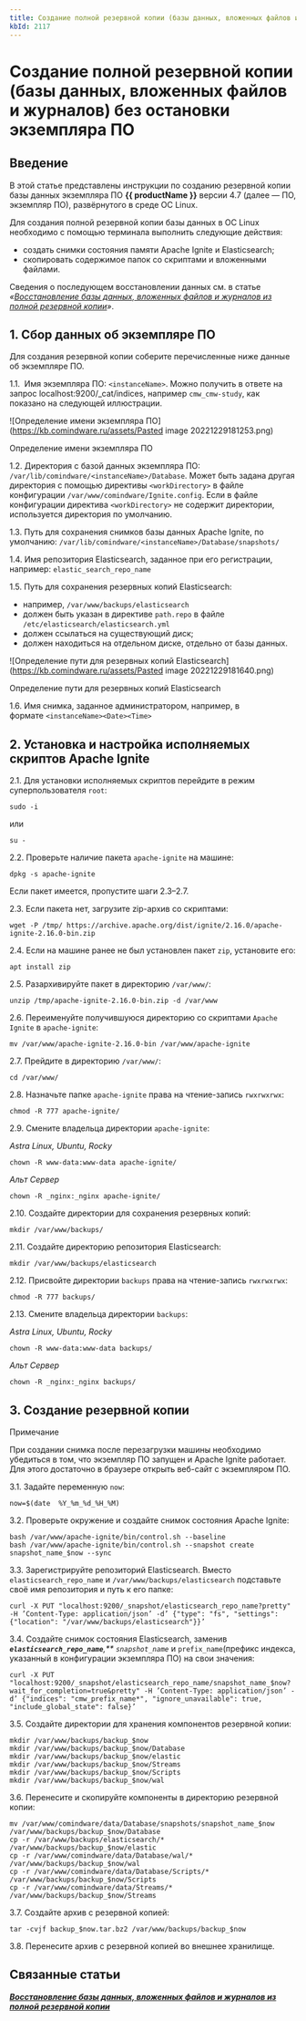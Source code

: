 ```yaml
---
title: Создание полной резервной копии (базы данных, вложенных файлов и журналов) без остановки экземпляра ПО
kbId: 2117
---
```


# Создание полной резервной копии (базы данных, вложенных файлов и журналов) без остановки экземпляра ПО

## Введение

В этой статье представлены инструкции по созданию резервной копии базы данных экземпляра ПО **{{ productName }}** версии 4.7 (далее — ПО, экземпляр ПО), развёрнутого в среде ОС Linux.

Для создания полной резервной копии базы данных в ОС Linux необходимо с помощью терминала выполнить следующие действия:

- создать снимки состояния памяти Apache Ignite и Elasticsearch;
- скопировать содержимое папок со скриптами и вложенными файлами.

Сведения о последующем восстановлении данных см. в статье *«[Восстановление базы данных, вложенных файлов и журналов из полной резервной копии](https://kb.comindware.ru/article.php?id=2335)»*.

## 1. Сбор данных об экземпляре ПО

Для создания резервной копии соберите перечисленные ниже данные об экземпляре ПО.

1.1.  Имя экземпляра ПО: `<instanceName>`. Можно получить в ответе на запрос localhost:9200/\_cat/indices, например `cmw_cmw-study`, как показано на следующей иллюстрации.

![Определение имени экземпляра ПО](https://kb.comindware.ru/assets/Pasted image 20221229181253.png)

Определение имени экземпляра ПО

1.2. Директория с базой данных экземпляра ПО: `/var/lib/comindware/<instanceName>/Database`. Может быть задана другая директория с помощью директивы `<workDirectory>` в файле конфигурации `/var/www/comindware/Ignite.config`. Если в файле конфигурации директива `<workDirectory>` не содержит директории, используется директория по умолчанию.

1.3. Путь для сохранения снимков базы данных Apache Ignite, по умолчанию: `/var/lib/comindware/<instanceName>/Database/snapshots/`

1.4. Имя репозитория Elasticsearch, заданное при его регистрации, например: `elastic_search_repo_name`

1.5. Путь для сохранения резервных копий Elasticsearch:

- например, `/var/www/backups/elasticsearch`
- должен быть указан в директиве `path.repo` в файле `/etc/elasticsearch/elasticsearch.yml`
- должен ссылаться на существующий диск;
- должен находиться на отдельном диске, отдельно от базы данных.

![Определение пути для резервных копий Elasticsearch](https://kb.comindware.ru/assets/Pasted image 20221229181640.png)

Определение пути для резервных копий Elasticsearch

1.6. Имя снимка, заданное администратором, например, в формате `<instanceName><Date><Time>`

## 2. Установка и настройка исполняемых скриптов Apache Ignite

2.1. Для установки исполняемых скриптов перейдите в режим суперпользователя `root`:

```
sudo -i 
```

или

```
su - 
```

2.2. Проверьте наличие пакета `apache-ignite` на машине:

```
dpkg -s apache-ignite 
```

Если пакет имеется, пропустите шаги 2.3–2.7.

2.3. Если пакета нет, загрузите zip-архив со скриптами:

```
wget -P /tmp/ https://archive.apache.org/dist/ignite/2.16.0/apache-ignite-2.16.0-bin.zip 
```

2.4. Если на машине ранее не был установлен пакет `zip`, установите его:

```
apt install zip 
```

2.5. Разархивируйте пакет в директорию `/var/www/`:

```
unzip /tmp/apache-ignite-2.16.0-bin.zip -d /var/www 
```

2.6. Переименуйте получившуюся директорию со скриптами `Apache Ignite` в `apache-ignite`:

```
mv /var/www/apache-ignite-2.16.0-bin /var/www/apache-ignite 
```

2.7. Прейдите в директорию `/var/www/`:

```
cd /var/www/ 
```

2.8. Назначьте папке `apache-ignite` права на чтение-запись `rwxrwxrwx`:

```
chmod -R 777 apache-ignite/ 
```

2.9. Смените владельца директории `apache-ignite`:

*Astra Linux, Ubuntu, Rocky*

```
chown -R www-data:www-data apache-ignite/   

```

*Альт Сервер*

```
chown -R _nginx:_nginx apache-ignite/ 
```

2.10. Создайте директории для сохранения резервных копий:

```
mkdir /var/www/backups/ 
```

2.11. Создайте директорию репозитория Elasticsearch:

```
mkdir /var/www/backups/elasticsearch 
```

2.12. Присвойте директории `backups` права на чтение-запись `rwxrwxrwx`:

```
chmod -R 777 backups/ 
```

2.13. Смените владельца директории `backups`:

*Astra Linux, Ubuntu, Rocky*

```
chown -R www-data:www-data backups/  

```

*Альт Сервер*

```
chown -R _nginx:_nginx backups/
```

## 3. Создание резервной копии

Примечание

При создании снимка после перезагрузки машины необходимо убедиться в том, что экземпляр ПО запущен и Apache Ignite работает. Для этого достаточно в браузере открыть веб-сайт с экземпляром ПО.

3.1. Задайте переменную `now`:

```
now=$(date  %Y_%m_%d_%H_%M)
```

3.2. Проверьте окружение и создайте снимок состояния Apache Ignite:

```
bash /var/www/apache-ignite/bin/control.sh --baseline   
bash /var/www/apache-ignite/bin/control.sh --snapshot create snapshot_name_$now --sync  

```

3.3. Зарегистрируйте репозиторий Elasticsearch. Вместо `elasticsearch_repo_name` и `/var/www/backups/elasticsearch` подставьте своё имя репозитория и путь к его папке:

```
curl -X PUT "localhost:9200/_snapshot/elasticsearch_repo_name?pretty" -H ’Content-Type: application/json’ -d’ {"type": "fs", "settings": {"location": "/var/www/backups/elasticsearch"}}’
```

3.4. Создайте снимок состояния Elasticsearch, заменив ***`elasticsearch_repo_name`****,** `snapshot_name`* и `prefix_name`(префикс индекса, указанный в конфигурации экземпляра ПО) на свои значения:

```
curl -X PUT "localhost:9200/_snapshot/elasticsearch_repo_name/snapshot_name_$now?wait_for_completion=true&pretty" -H ’Content-Type: application/json’ -d’ {"indices": "cmw_prefix_name*", "ignore_unavailable": true, "include_global_state": false}’
```

3.5. Создайте директории для хранения компонентов резервной копии:

```
mkdir /var/www/backups/backup_$now  
mkdir /var/www/backups/backup_$now/Database   
mkdir /var/www/backups/backup_$now/elastic   
mkdir /var/www/backups/backup_$now/Streams   
mkdir /var/www/backups/backup_$now/Scripts   
mkdir /var/www/backups/backup_$now/wal
```

3.6. Перенесите и скопируйте компоненты в директорию резервной копии:

```
mv /var/www/comindware/data/Database/snapshots/snapshot_name_$now /var/www/backups/backup_$now/Database   
cp -r /var/www/backups/elasticsearch/* /var/www/backups/backup_$now/elastic   
cp -r /var/www/comindware/data/Database/wal/* /var/www/backups/backup_$now/wal   
cp -r /var/www/comindware/data/Database/Scripts/* /var/www/backups/backup_$now/Scripts   
cp -r /var/www/comindware/data/Streams/* /var/www/backups/backup_$now/Streams 
```

3.7. Создайте архив с резервной копией:

```
tar -cvjf backup_$now.tar.bz2 /var/www/backups/backup_$now
```

3.8. Перенесите архив с резервной копией во внешнее хранилище.

## Связанные статьи

***[Восстановление базы данных, вложенных файлов и журналов из полной резервной копии](https://kb.comindware.ru/article.php?id=2335)***



